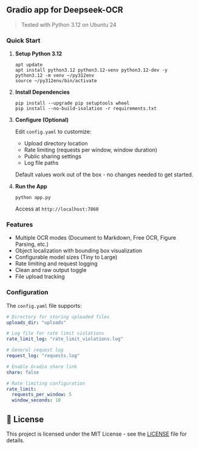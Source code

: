 ## Gradio app for Deepseek-OCR

> Tested with Python 3.12 on Ubuntu 24

### Quick Start

1. **Setup Python 3.12**
   ```
   apt update
   apt install python3.12 python3.12-venv python3.12-dev -y
   python3.12 -m venv ~/py312env
   source ~/py312env/bin/activate
   ```

2. **Install Dependencies**
   ```
   pip install --upgrade pip setuptools wheel
   pip install --no-build-isolation -r requirements.txt
   ```

3. **Configure (Optional)**
   
   Edit `config.yaml` to customize:
   - Upload directory location
   - Rate limiting (requests per window, window duration)
   - Public sharing settings
   - Log file paths
   
   Default values work out of the box - no changes needed to get started.

4. **Run the App**
   ```
   python app.py
   ```
   
   Access at `http://localhost:7860`

### Features

- Multiple OCR modes (Document to Markdown, Free OCR, Figure Parsing, etc.)
- Object localization with bounding box visualization
- Configurable model sizes (Tiny to Large)
- Rate limiting and request logging
- Clean and raw output toggle
- File upload tracking

### Configuration

The `config.yaml` file supports:

```yaml
# Directory for storing uploaded files
uploads_dir: "uploads"

# Log file for rate limit violations
rate_limit_log: "rate_limit_violations.log"

# General request log
request_log: "requests.log"

# Enable Gradio share link
share: false

# Rate limiting configuration
rate_limit:
  requests_per_window: 5
  window_seconds: 10
```

## 📄 License

This project is licensed under the MIT License - see the [LICENSE](LICENSE) file for details.

